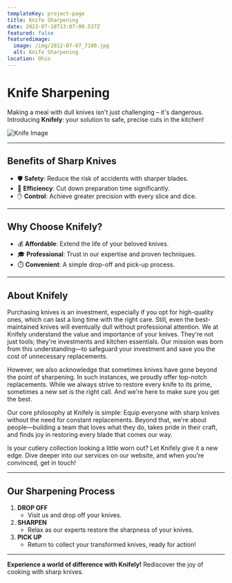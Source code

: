 ```yaml
---
templateKey: project-page
title: Knife Sharpening
date: 2023-07-18T13:07:00.537Z
featured: false
featuredimage:
  image: /img/2012-07-07_7100.jpg
  alt: Knife Sharpening
location: Ohio
---
```

# **Knife Sharpening**

Making a meal with dull knives isn't just challenging – it's dangerous. Introducing **Knifely**: your solution to safe, precise cuts in the kitchen!

![Knife Image](http://xb1.342.myftpupload.com/wp-content/uploads/2022/04/dreamstime_xxl_4369497-scaled.jpg)

---

## **Benefits of Sharp Knives**

- 🛡️ **Safety**: Reduce the risk of accidents with sharper blades.
- 🚀 **Efficiency**: Cut down preparation time significantly.
- ✋ **Control**: Achieve greater precision with every slice and dice.

---

## **Why Choose Knifely?**

- 💰 **Affordable**: Extend the life of your beloved knives.
- 🎓 **Professional**: Trust in our expertise and proven techniques.
- ⏱️ **Convenient**: A simple drop-off and pick-up process.

---

## **About Knifely**

Purchasing knives is an investment, especially if you opt for high-quality ones, which can last a long time with the right care. Still, even the best-maintained knives will eventually dull without professional attention. We at Knifely understand the value and importance of your knives. They're not just tools; they're investments and kitchen essentials. Our mission was born from this understanding—to safeguard your investment and save you the cost of unnecessary replacements.

However, we also acknowledge that sometimes knives have gone beyond the point of sharpening. In such instances, we proudly offer top-notch replacements. While we always strive to restore every knife to its prime, sometimes a new set is the right call. And we're here to make sure you get the best.

Our core philosophy at Knifely is simple: Equip everyone with sharp knives without the need for constant replacements. Beyond that, we're about people—building a team that loves what they do, takes pride in their craft, and finds joy in restoring every blade that comes our way.

Is your cutlery collection looking a little worn out? Let Knifely give it a new edge. Dive deeper into our services on our website, and when you're convinced, get in touch!

---

## **Our Sharpening Process**

1. **DROP OFF** 
    - Visit us and drop off your knives.
2. **SHARPEN**
    - Relax as our experts restore the sharpness of your knives.
3. **PICK UP**
    - Return to collect your transformed knives, ready for action!

---

**Experience a world of difference with Knifely!** Rediscover the joy of cooking with sharp knives.

